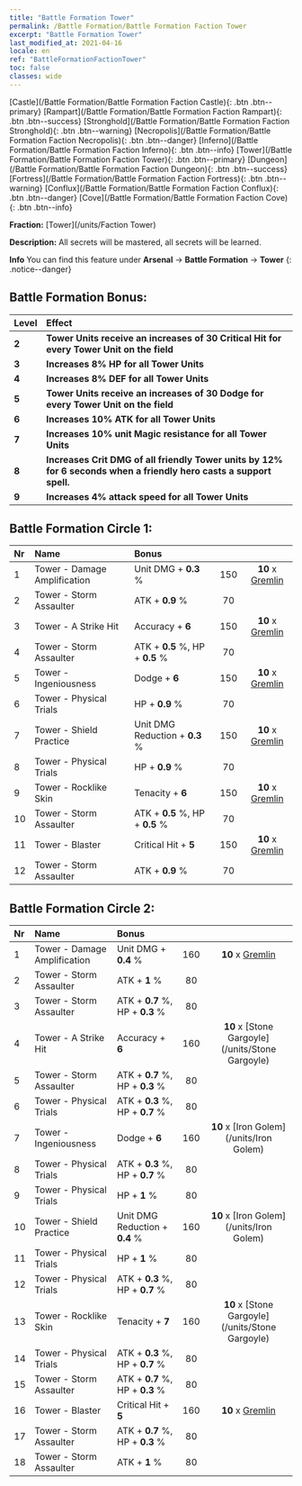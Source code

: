 ```yaml
---
title: "Battle Formation Tower"
permalink: /Battle Formation/Battle Formation Faction Tower
excerpt: "Battle Formation Tower"
last_modified_at: 2021-04-16
locale: en
ref: "BattleFormationFactionTower"
toc: false
classes: wide
---
```

 [Castle](/Battle Formation/Battle Formation Faction Castle){: .btn .btn--primary} [Rampart](/Battle Formation/Battle Formation Faction Rampart){: .btn .btn--success} [Stronghold](/Battle Formation/Battle Formation Faction Stronghold){: .btn .btn--warning} [Necropolis](/Battle Formation/Battle Formation Faction Necropolis){: .btn .btn--danger} [Inferno](/Battle Formation/Battle Formation Faction Inferno){: .btn .btn--info} [Tower](/Battle Formation/Battle Formation Faction Tower){: .btn .btn--primary} [Dungeon](/Battle Formation/Battle Formation Faction Dungeon){: .btn .btn--success} [Fortress](/Battle Formation/Battle Formation Faction Fortress){: .btn .btn--warning} [Conflux](/Battle Formation/Battle Formation Faction Conflux){: .btn .btn--danger} [Cove](/Battle Formation/Battle Formation Faction Cove){: .btn .btn--info} 

  **Fraction:** [Tower](/units/Faction Tower)

  **Description:** All secrets will be mastered, all secrets will be learned.

**Info** You can find this feature under **Arsenal** -> **Battle Formation** -> **Tower** 
{: .notice--danger}

## Battle Formation Bonus:

  | Level |         Effect        |
  |:------|:---------------------|
  | **2** | **Tower Units receive an increases of 30 Critical Hit for every Tower Unit on the field** |
  | **3** | **Increases 8% HP for all Tower Units** |
  | **4** | **Increases 8% DEF for all Tower Units** |
  | **5** | **Tower Units receive an increases of 30 Dodge for every Tower Unit on the field** |
  | **6** | **Increases 10% ATK for all Tower Units** |
  | **7** | **Increases 10% unit Magic resistance for all Tower Units** |
  | **8** | **Increases Crit DMG of all friendly Tower units by 12% for 6 seconds when a friendly hero casts a support spell.** |
  | **9** | **Increases 4% attack speed for all Tower Units** |

## Battle Formation Circle 1:

  |  Nr  |  Name   |  Bonus  | <i class="fas fa-flask"/>  |  <i class="fab fa-optin-monster"/> |
  |:-----|:--------------------|:---------|:-----------------:|:----------------:|
  | 1 | Tower - Damage Amplification | Unit DMG + **0.3** % | 150 |  **10** x [Gremlin](/units/Gremlin) |
  | 2 | Tower - Storm Assaulter | ATK + **0.9** % | 70 |   |
  | 3 | Tower - A Strike Hit | Accuracy + **6**  | 150 |  **10** x [Gremlin](/units/Gremlin) |
  | 4 | Tower - Storm Assaulter | ATK + **0.5** %, HP + **0.5** % | 70 |   |
  | 5 | Tower - Ingeniousness | Dodge + **6**  | 150 |  **10** x [Gremlin](/units/Gremlin) |
  | 6 | Tower - Physical Trials | HP + **0.9** % | 70 |   |
  | 7 | Tower - Shield Practice | Unit DMG Reduction + **0.3** % | 150 |  **10** x [Gremlin](/units/Gremlin) |
  | 8 | Tower - Physical Trials | HP + **0.9** % | 70 |   |
  | 9 | Tower - Rocklike Skin | Tenacity + **6**  | 150 |  **10** x [Gremlin](/units/Gremlin) |
  | 10 | Tower - Storm Assaulter | ATK + **0.5** %, HP + **0.5** % | 70 |   |
  | 11 | Tower - Blaster | Critical Hit + **5**  | 150 |  **10** x [Gremlin](/units/Gremlin) |
  | 12 | Tower - Storm Assaulter | ATK + **0.9** % | 70 |   |
  


## Battle Formation Circle 2:

  |  Nr  |  Name   |  Bonus  | <i class="fas fa-flask"/>  |  <i class="fab fa-optin-monster"/> |
  |:-----|:--------------------|:---------|:-----------------:|:----------------:|
  | 1 | Tower - Damage Amplification | Unit DMG + **0.4** % | 160 |  **10** x [Gremlin](/units/Gremlin) |
  | 2 | Tower - Storm Assaulter | ATK + **1** % | 80 |   |
  | 3 | Tower - Storm Assaulter | ATK + **0.7** %, HP + **0.3** % | 80 |   |
  | 4 | Tower - A Strike Hit | Accuracy + **6**  | 160 |  **10** x [Stone Gargoyle](/units/Stone Gargoyle) |
  | 5 | Tower - Storm Assaulter | ATK + **0.7** %, HP + **0.3** % | 80 |   |
  | 6 | Tower - Physical Trials | ATK + **0.3** %, HP + **0.7** % | 80 |   |
  | 7 | Tower - Ingeniousness | Dodge + **6**  | 160 |  **10** x [Iron Golem](/units/Iron Golem) |
  | 8 | Tower - Physical Trials | ATK + **0.3** %, HP + **0.7** % | 80 |   |
  | 9 | Tower - Physical Trials | HP + **1** % | 80 |   |
  | 10 | Tower - Shield Practice | Unit DMG Reduction + **0.4** % | 160 |  **10** x [Iron Golem](/units/Iron Golem) |
  | 11 | Tower - Physical Trials | HP + **1** % | 80 |   |
  | 12 | Tower - Physical Trials | ATK + **0.3** %, HP + **0.7** % | 80 |   |
  | 13 | Tower - Rocklike Skin | Tenacity + **7**  | 160 |  **10** x [Stone Gargoyle](/units/Stone Gargoyle) |
  | 14 | Tower - Physical Trials | ATK + **0.3** %, HP + **0.7** % | 80 |   |
  | 15 | Tower - Storm Assaulter | ATK + **0.7** %, HP + **0.3** % | 80 |   |
  | 16 | Tower - Blaster | Critical Hit + **5**  | 160 |  **10** x [Gremlin](/units/Gremlin) |
  | 17 | Tower - Storm Assaulter | ATK + **0.7** %, HP + **0.3** % | 80 |   |
  | 18 | Tower - Storm Assaulter | ATK + **1** % | 80 |   |
  

